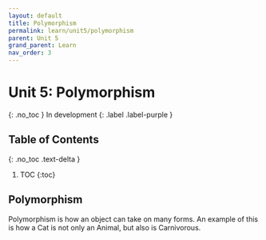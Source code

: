 ```yaml
---
layout: default
title: Polymorphism
permalink: learn/unit5/polymorphism
parent: Unit 5
grand_parent: Learn
nav_order: 3
---
```


# Unit 5: Polymorphism

{: .no_toc }
In development
{: .label .label-purple }

## Table of Contents

{: .no_toc .text-delta }

1. TOC
   {:toc}

## Polymorphism

Polymorphism is how an object can take on many forms. An example of this is how a Cat is not only an Animal, but also is Carnivorous.
